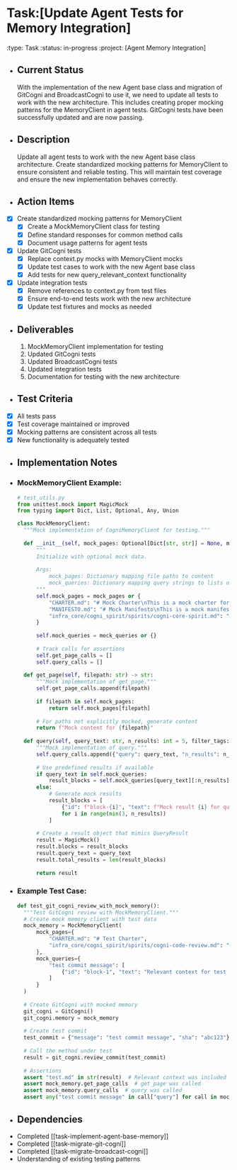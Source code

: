 # Task:[Update Agent Tests for Memory Integration]
:type: Task
:status: in-progress
:project: [Agent Memory Integration]
- ## Current Status
  With the implementation of the new Agent base class and migration of GitCogni and BroadcastCogni to use it, we need to update all tests to work with the new architecture. This includes creating proper mocking patterns for the MemoryClient in agent tests. GitCogni tests have been successfully updated and are now passing.
- ## Description
  Update all agent tests to work with the new Agent base class architecture. Create standardized mocking patterns for MemoryClient to ensure consistent and reliable testing. This will maintain test coverage and ensure the new implementation behaves correctly.
- ## Action Items
- [x] Create standardized mocking patterns for MemoryClient
	- [x] Create a MockMemoryClient class for testing
	- [x] Define standard responses for common method calls
	- [x] Document usage patterns for agent tests
- [x] Update GitCogni tests
	- [x] Replace context.py mocks with MemoryClient mocks
	- [x] Update test cases to work with the new Agent base class
	- [x] Add tests for new query_relevant_context functionality

- [x] Update integration tests
	- [x] Remove references to context.py from test files
	- [x] Ensure end-to-end tests work with the new architecture
	- [x] Update test fixtures and mocks as needed
- ## Deliverables
  1. MockMemoryClient implementation for testing
  2. Updated GitCogni tests
  3. Updated BroadcastCogni tests
  4. Updated integration tests
  5. Documentation for testing with the new architecture
- ## Test Criteria
- [x] All tests pass
- [x] Test coverage maintained or improved
- [x] Mocking patterns are consistent across all tests
- [x] New functionality is adequately tested
- ## Implementation Notes
- ### MockMemoryClient Example:
  ```python
  # test_utils.py
  from unittest.mock import MagicMock
  from typing import Dict, List, Optional, Any, Union
  
  class MockMemoryClient:
    """Mock implementation of CogniMemoryClient for testing."""
    
    def __init__(self, mock_pages: Optional[Dict[str, str]] = None, mock_queries: Optional[Dict[str, List[Dict]]] = None):
        """
        Initialize with optional mock data.
        
        Args:
            mock_pages: Dictionary mapping file paths to content
            mock_queries: Dictionary mapping query strings to lists of result blocks
        """
        self.mock_pages = mock_pages or {
            "CHARTER.md": "# Mock Charter\nThis is a mock charter for testing.",
            "MANIFESTO.md": "# Mock Manifesto\nThis is a mock manifesto for testing.",
            "infra_core/cogni_spirit/spirits/cogni-core-spirit.md": "# Mock Core Spirit\nThis is a mock core spirit guide."
        }
        
        self.mock_queries = mock_queries or {}
        
        # Track calls for assertions
        self.get_page_calls = []
        self.query_calls = []
    
    def get_page(self, filepath: str) -> str:
        """Mock implementation of get_page."""
        self.get_page_calls.append(filepath)
        
        if filepath in self.mock_pages:
            return self.mock_pages[filepath]
        
        # For paths not explicitly mocked, generate content
        return f"Mock content for {filepath}"
    
    def query(self, query_text: str, n_results: int = 5, filter_tags: Optional[List[str]] = None, **kwargs) -> Any:
        """Mock implementation of query."""
        self.query_calls.append({"query": query_text, "n_results": n_results, "filter_tags": filter_tags})
        
        # Use predefined results if available
        if query_text in self.mock_queries:
            result_blocks = self.mock_queries[query_text][:n_results]
        else:
            # Generate mock results
            result_blocks = [
                {"id": f"block-{i}", "text": f"Mock result {i} for query: {query_text}", "source_file": "mock.md", "tags": ["#mock"]}
                for i in range(min(3, n_results))
            ]
        
        # Create a result object that mimics QueryResult
        result = MagicMock()
        result.blocks = result_blocks
        result.query_text = query_text
        result.total_results = len(result_blocks)
        
        return result
  ```
- ### Example Test Case:
  ```python
  def test_git_cogni_review_with_mock_memory():
    """Test GitCogni review with MockMemoryClient."""
    # Create mock memory client with test data
    mock_memory = MockMemoryClient(
        mock_pages={
            "CHARTER.md": "# Test Charter",
            "infra_core/cogni_spirit/spirits/cogni-code-review.md": "# Code Review Guidelines\nTest guidelines."
        },
        mock_queries={
            "test commit message": [
                {"id": "block-1", "text": "Relevant context for test commit", "source_file": "test.md", "tags": []}
            ]
        }
    )
    
    # Create GitCogni with mocked memory
    git_cogni = GitCogni()
    git_cogni.memory = mock_memory
    
    # Create test commit
    test_commit = {"message": "test commit message", "sha": "abc123"}
    
    # Call the method under test
    result = git_cogni.review_commit(test_commit)
    
    # Assertions
    assert "test.md" in str(result)  # Relevant context was included
    assert mock_memory.get_page_calls  # get_page was called
    assert mock_memory.query_calls  # query was called
    assert any("test commit message" in call["query"] for call in mock_memory.query_calls)  # Query used commit message
  ```
- ## Dependencies
- Completed [[task-implement-agent-base-memory]]
- Completed [[task-migrate-git-cogni]]
- Completed [[task-migrate-broadcast-cogni]]
- Understanding of existing testing patterns
